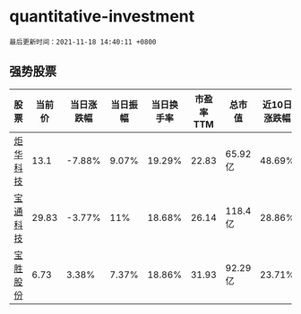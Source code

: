 # quantitative-investment

`最后更新时间：2021-11-18 14:40:11 +0800`

## 强势股票

|股票|当前价|当日涨跌幅|当日振幅|当日换手率|市盈率TTM|总市值|近10日涨跌幅|
|----|----|----|----|----|----|----|----|
|[炬华科技](https://xueqiu.com/S/SZ300360)|13.1|-7.88%|9.07%|19.29%|22.83|65.92亿|48.69%|
|[宝通科技](https://xueqiu.com/S/SZ300031)|29.83|-3.77%|11%|18.68%|26.14|118.4亿|28.86%|
|[宝胜股份](https://xueqiu.com/S/SH600973)|6.73|3.38%|7.37%|18.86%|31.93|92.29亿|23.71%|
